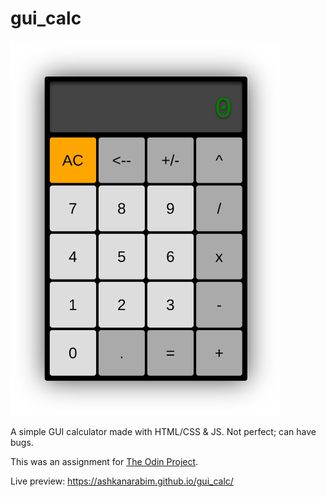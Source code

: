 # gui_calc

<img src="/calcimg.png" height="600" >

A simple GUI calculator made with HTML/CSS &amp; JS. Not perfect; can have bugs. 

This was an assignment for [The Odin Project](https://theodinproject.com).

Live preview: https://ashkanarabim.github.io/gui_calc/
